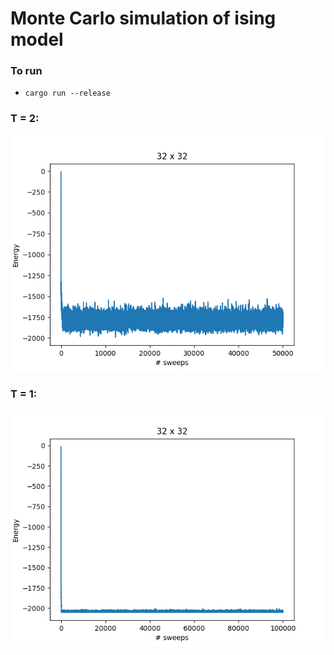# Monte Carlo simulation of ising model

### To run
* `cargo run --release`

### T = 2:
![energy](./media/energyplot_T2.png)

### T = 1:
![energy](./media/energyplot.png)


